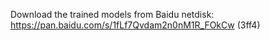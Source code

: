 Download the trained models from Baidu netdisk:
https://pan.baidu.com/s/1fLf7Qvdam2n0nM1R_FOkCw (3ff4) 
